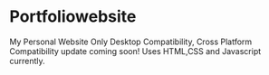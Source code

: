 # Portfoliowebsite
My Personal Website
Only Desktop Compatibility, Cross Platform Compatibility update coming soon!
Uses HTML,CSS and Javascript currently.